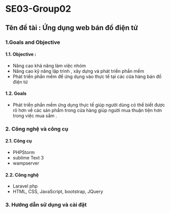 # SE03-Group02
## Tên đề tài : Ứng dụng web bán đồ điện tử
### 1.Goals and Objective
#### 1.1. Objective : 
* Nâng cao khả năng làm việc nhóm
* Nâng cao kỹ năng lập trình , xây dựng và phát triền phần mềm
* Phát triền phần mềm để ứng dụng vào thực tế tại các cửa hàng bán đồ điện tử
#### 1.2. Goals
* Phát triển phần mềm ứng dụng thực tế giúp người dùng có thể biết được rõ hơn về các sản phẩm trong cửa hàng giúp người mua thuận tiện hơn trong việc mua sắm .
### 2. Công nghệ và công cụ
#### 2.1. Công cụ
* PHPStorm
* sublime Text 3
* wampserver
#### 2.2. Công nghệ
* Laravel php
* HTML, CSS, JavaScript, bootstrap, JQuery
### 3. Hướng dẫn sử dụng và cài đặt
